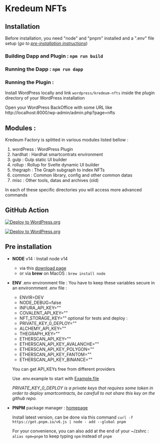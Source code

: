 # Kredeum NFTs

## Installation

Before installation, you need "node" and "pnpm" installed and a ".env" file setup
(_go to [pre-installation instructions](#pre-installation)_)

### Building Dapp and Plugin : `npm run build`

### Running the Dapp : `npm run dapp`

### Running the Plugin :

Install WordPress locally and link `wordpress/kredeum-nfts` inside the plugin directory of your WordPress installation

Open your WordPress BackOffice with some URL like http://localhost:8000/wp-admin/admin.php?page=nfts

## Modules :

Kredeum Factory is splitted in various modules listed bellow :

1. wordPress : WordPress Plugin
1. hardhat : Hardhat smartcontrats environment
1. gulp : Gulp static UI builder
1. rollup : Rollup for Svelte dynamic UI builder
1. thegraph : The Graph subgraph to index NFTs
1. common : Common library, config and other common datas
1. misc : Other tools, datas and archives (old)

In each of these specific directories you will access more advanced commands

## GitHub Action

[![Deploy to WordPress.org](https://github.com/Kredeum/kredeum/actions/workflows/build-dapp.yml/badge.svg)](https://github.com/Kredeum/kredeum/actions/workflows/build-dapp.yml)

[![Deploy to WordPress.org](https://github.com/Kredeum/kredeum/actions/workflows/wordpress-deploy.yml/badge.svg)](https://github.com/Kredeum/kredeum/actions/workflows/wordpress-deploy.yml)

## Pre installation

- **NODE** v14 :
  Install node v14

  - via this [download page](https://nodejs.org/en/download/)
  - or via **brew** on MacOS : `brew install node`

- **ENV** .env environment file :
  You have to keep these variables secure in an environmment .env file :

  - ENVIR=DEV
  - NODE_DEBUG=false
  - INFURA_API_KEY=""
  - COVALENT_API_KEY=""
  - NFT_STORAGE_KEY=""
    optional for tests and deploy :
  - PRIVATE_KEY_0_DEPLOY=""
  - ALCHEMY_API_KEY=""
  - THEGRAPH_KEY=""
  - ETHERSCAN_API_KEY=""
  - ETHERSCAN_API_KEY_AVALANCHE=""
  - ETHERSCAN_API_KEY_POLYGON=""
  - ETHERSCAN_API_KEY_FANTOM=""
  - ETHERSCAN_API_KEY_BINANCE=""

  You can get API_KEYs free from different providers

  Use .env.example to start with [Example.file](./.env.example)

  _PRIVATE_KEY_0_DEPLOY is a private keys that requires some token in order to deploy smartcontracts, be carefull to not share this key on the github repo._

- **PNPM** package manager : [homepage](https://github.com/pnpm/pnpm)

  Install latest version, can be done via this command
  `curl -f https://get.pnpm.io/v6.js | node - add --global pnpm`

  For your convenience, you can also add at the end of your ~/zshrc : `alias npm=pnpm`
  to keep typing `npm` instead of `pnpm`

